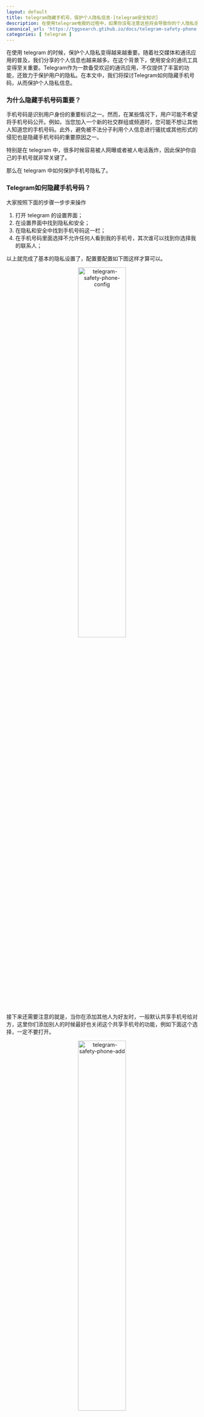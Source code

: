```yaml
---
layout: default
title: telegram隐藏手机号，保护个人隐私信息-[telegram安全知识]
description: 在使用telegram电报的过程中，如果你没有注意这些将会导致你的个人隐私信息严重泄漏，从而会引发很多问题。特别是注册电报的手机号，那么telegram怎么隐藏电话号码/手机号呢？
canonical_url: 'https://tggsearch.gtihub.io/docs/telegram-safety-phone.html'
categories: [ telegram ]
---
```

在使用 telegram 的时候，保护个人隐私变得越来越重要。随着社交媒体和通讯应用的普及，我们分享的个人信息也越来越多。在这个背景下，使用安全的通讯工具变得至关重要。Telegram作为一款备受欢迎的通讯应用，不仅提供了丰富的功能，还致力于保护用户的隐私。在本文中，我们将探讨Telegram如何隐藏手机号码，从而保护个人隐私信息。

### 为什么隐藏手机号码重要？
手机号码是识别用户身份的重要标识之一。然而，在某些情况下，用户可能不希望将手机号码公开。例如，当您加入一个新的社交群组或频道时，您可能不想让其他人知道您的手机号码。此外，避免被不法分子利用个人信息进行骚扰或其他形式的侵犯也是隐藏手机号码的重要原因之一。

特别是在 telegram 中，很多时候容易被人网曝或者被人电话轰炸，因此保护你自己的手机号就非常关键了。

那么在 telegram 中如何保护手机号隐私了。

### Telegram如何隐藏手机号码？
大家按照下面的步骤一步步来操作

1. 打开 telegram 的设置界面；
2. 在设置界面中找到隐私和安全；
3. 在隐私和安全中找到手机号码这一栏；
4. 在手机号码里面选择不允许任何人看到我的手机号，其次谁可以找到你选择我的联系人；

以上就完成了基本的隐私设置了，配置要配置如下图这样才算可以。

<div align=center>
    <img alt="telegram-safety-phone-config" src="https://cdn.jsdelivr.net/gh/tggsearch/tggsearch.org/assets/img/telegram-safety-phone-config.webp" class="page-img" width="50%" onerror="this.onerror=null;this.src='/assets/img/telegram-safety-phone-config.webp'" />
</div>

接下来还需要注意的就是，当你在添加其他人为好友时，一般默认共享手机号给对方，这里你们添加别人的时候最好也关闭这个共享手机号的功能，例如下面这个选择，一定不要打开。

<div align=center>
    <img alt="telegram-safety-phone-add" src="https://cdn.jsdelivr.net/gh/tggsearch/tggsearch.org/assets/img/telegram-safety-phone-add.webp" class="page-img" width="50%" onerror="this.onerror=null;this.src='/assets/img/telegram-safety-phone-add.webp'" />
</div>

这样操作完成后就完成了整个手机号隐藏的隐私设置了，更多  telegram 的教程与知识，请关注我们的 Youtube ，[Youtube 软件分析师](./302.html?target=https://www.youtube.com/@aiDigitalMan)
